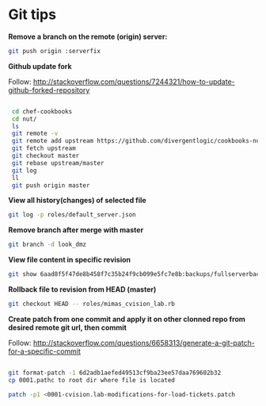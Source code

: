 # Git tips

**Remove a branch on the remote (origin) server:**

```bash
git push origin :serverfix
```


**Github update fork**

Follow: http://stackoverflow.com/questions/7244321/how-to-update-github-forked-repository


```bash

 cd chef-cookbooks
 cd nut/
 ls
 git remote -v
 git remote add upstream https://github.com/divergentlogic/cookbooks-nut.git
 git fetch upstream 
 git checkout master 
 git rebase upstream/master 
 git log
 ll
 git push origin master 

```

**View all history(changes) of selected file**

```bash
git log -p roles/default_server.json
```
**Remove branch after merge with master**

```bash
git branch -d look_dmz
```

**View file content in specific revision**

```bash
git show 6aad8f5f47de8b458f7c35b24f9cb099e5fc7e8b:backups/fullserverbackup.sh
```

**Rollback file to revision from HEAD (master)**

```bash
git checkout HEAD -- roles/mimas_cvision_lab.rb
```

**Create patch from one commit and apply it on other clonned repo from desired remote git url, then commit**

Follow: http://stackoverflow.com/questions/6658313/generate-a-git-patch-for-a-specific-commit

```bash

git format-patch -1 6d2adb1aefed49513cf9ba23ee57daa769602b32
cp 0001.pathc to root dir where file is located

patch -p1 <0001-cvision.lab-modifications-for-load-tickets.patch

```

